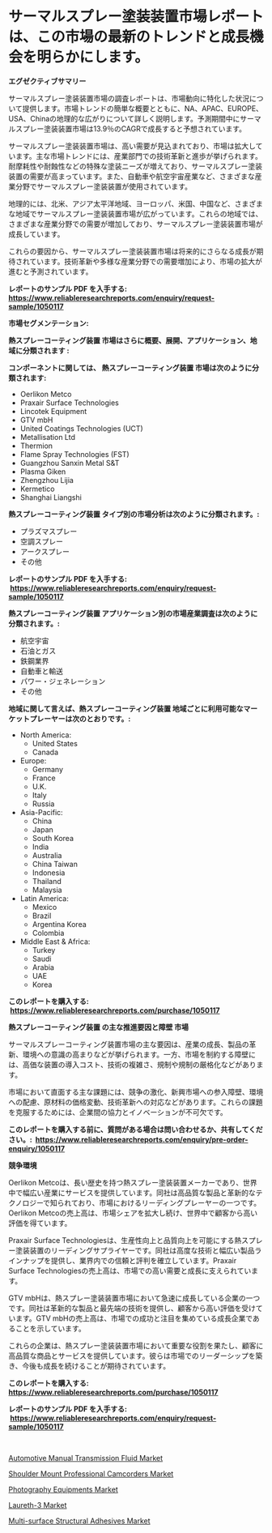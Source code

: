 <p><h1>サーマルスプレー塗装装置市場レポートは、この市場の最新のトレンドと成長機会を明らかにします。</h1></p><p><strong>エグゼクティブサマリー</strong></p>
<p><p>サーマルスプレー塗装装置市場の調査レポートは、市場動向に特化した状況について提供します。市場トレンドの簡単な概要とともに、NA、APAC、EUROPE、USA、Chinaの地理的な広がりについて詳しく説明します。予測期間中にサーマルスプレー塗装装置市場は13.9％のCAGRで成長すると予想されています。</p><p>サーマルスプレー塗装装置市場は、高い需要が見込まれており、市場は拡大しています。主な市場トレンドには、産業部門での技術革新と進歩が挙げられます。耐摩耗性や耐蝕性などの特殊な塗装ニーズが増えており、サーマルスプレー塗装装置の需要が高まっています。また、自動車や航空宇宙産業など、さまざまな産業分野でサーマルスプレー塗装装置が使用されています。</p><p>地理的には、北米、アジア太平洋地域、ヨーロッパ、米国、中国など、さまざまな地域でサーマルスプレー塗装装置市場が広がっています。これらの地域では、さまざまな産業分野での需要が増加しており、サーマルスプレー塗装装置市場が成長しています。</p><p>これらの要因から、サーマルスプレー塗装装置市場は将来的にさらなる成長が期待されています。技術革新や多様な産業分野での需要増加により、市場の拡大が進むと予測されています。</p></p>
<p><strong>レポートのサンプル PDF を入手する: <a href="https://www.reliableresearchreports.com/enquiry/request-sample/1050117">https://www.reliableresearchreports.com/enquiry/request-sample/1050117</a></strong></p>
<p><strong>市場セグメンテーション:</strong></p>
<p><strong> 熱スプレーコーティング装置 市場はさらに概要、展開、アプリケーション、地域に分類されます :</strong></p>
<p><strong>コンポーネントに関しては、 熱スプレーコーティング装置 市場は次のように分類されます: &nbsp;</strong></p>
<p><ul><li>Oerlikon Metco</li><li>Praxair Surface Technologies</li><li>Lincotek Equipment</li><li>GTV mbH</li><li>United Coatings Technologies (UCT)</li><li>Metallisation Ltd</li><li>Thermion</li><li>Flame Spray Technologies (FST)</li><li>Guangzhou Sanxin Metal S&T</li><li>Plasma Giken</li><li>Zhengzhou Lijia</li><li>Kermetico</li><li>Shanghai Liangshi</li></ul></p>
<p><strong> 熱スプレーコーティング装置 タイプ別の市場分析は次のように分類されます。:</strong></p>
<p><ul><li>プラズマスプレー</li><li>空調スプレー</li><li>アークスプレー</li><li>その他</li></ul></p>
<p><strong>レポートのサンプル PDF を入手する: &nbsp;<a href="https://www.reliableresearchreports.com/enquiry/request-sample/1050117">https://www.reliableresearchreports.com/enquiry/request-sample/1050117</a></strong></p>
<p><strong> 熱スプレーコーティング装置 アプリケーション別の市場産業調査は次のように分類されます。:</strong></p>
<p><ul><li>航空宇宙</li><li>石油とガス</li><li>鉄鋼業界</li><li>自動車と輸送</li><li>パワー・ジェネレーション</li><li>その他</li></ul></p>
<p><strong>地域に関して言えば、熱スプレーコーティング装置 地域ごとに利用可能なマーケットプレーヤーは次のとおりです。:</strong></p>
<p><ul>
    <li>
        North America:
        <ul>
            <li>United States</li>
            <li>Canada</li>
        </ul>
    </li>
    <li>
        Europe:
        <ul>
            <li>Germany</li>
            <li>France</li>
            <li>U.K.</li>
            <li>Italy</li>
            <li>Russia</li>
        </ul>
    </li>
    <li>
        Asia-Pacific:
        <ul>
            <li>China</li>
            <li>Japan</li>
            <li>South Korea</li>
            <li>India</li>
            <li>Australia</li>
            <li>China Taiwan</li>
            <li>Indonesia</li>
            <li>Thailand</li>
            <li>Malaysia</li>
        </ul>
    </li>
    <li>
        Latin America:
        <ul>
            <li>Mexico</li>
            <li>Brazil</li>
            <li>Argentina Korea</li>
            <li>Colombia</li>
        </ul>
    </li>
    <li>
        Middle East & Africa:
        <ul>
            <li>Turkey</li>
            <li>Saudi</li>
            <li>Arabia</li>
            <li>UAE</li>
            <li>Korea</li>
        </ul>
    </li>
    </ul></p>
<p><strong>このレポートを購入する: &nbsp;<a href="https://www.reliableresearchreports.com/purchase/1050117">https://www.reliableresearchreports.com/purchase/1050117</a></strong></p>
<p><strong>熱スプレーコーティング装置 の主な推進要因と障壁 市場</strong></p>
<p><p>サーマルスプレーコーティング装置市場の主な要因は、産業の成長、製品の革新、環境への意識の高まりなどが挙げられます。一方、市場を制約する障壁には、高価な装置の導入コスト、技術の複雑さ、規制や規制の厳格化などがあります。</p><p>市場において直面する主な課題には、競争の激化、新興市場への参入障壁、環境への配慮、原材料の価格変動、技術革新への対応などがあります。これらの課題を克服するためには、企業間の協力とイノベーションが不可欠です。</p></p>
<p><strong>このレポートを購入する前に、質問がある場合は問い合わせるか、共有してください。:&nbsp; <a href="https://www.reliableresearchreports.com/enquiry/pre-order-enquiry/1050117">https://www.reliableresearchreports.com/enquiry/pre-order-enquiry/1050117</a></strong></p>
<p><strong>競争環境</strong></p>
<p><p>Oerlikon Metcoは、長い歴史を持つ熱スプレー塗装装置メーカーであり、世界中で幅広い産業にサービスを提供しています。同社は高品質な製品と革新的なテクノロジーで知られており、市場におけるリーディングプレーヤーの一つです。Oerlikon Metcoの売上高は、市場シェアを拡大し続け、世界中で顧客から高い評価を得ています。</p><p>Praxair Surface Technologiesは、生産性向上と品質向上を可能にする熱スプレー塗装装置のリーディングサプライヤーです。同社は高度な技術と幅広い製品ラインナップを提供し、業界内での信頼と評判を確立しています。Praxair Surface Technologiesの売上高は、市場での高い需要と成長に支えられています。</p><p>GTV mbHは、熱スプレー塗装装置市場において急速に成長している企業の一つです。同社は革新的な製品と最先端の技術を提供し、顧客から高い評価を受けています。GTV mbHの売上高は、市場での成功と注目を集めている成長企業であることを示しています。</p><p>これらの企業は、熱スプレー塗装装置市場において重要な役割を果たし、顧客に高品質な商品とサービスを提供しています。彼らは市場でのリーダーシップを築き、今後も成長を続けることが期待されています。</p></p>
<p><strong>このレポートを購入する: &nbsp; <a href="https://www.reliableresearchreports.com/purchase/1050117">https://www.reliableresearchreports.com/purchase/1050117</a></strong></p>
<p><strong>レポートのサンプル PDF を入手する: &nbsp;<a href="https://www.reliableresearchreports.com/enquiry/request-sample/1050117">https://www.reliableresearchreports.com/enquiry/request-sample/1050117</a></strong><strong></strong></p>
<p>&nbsp;</p>
<p><p><a href="https://view.publitas.com/reportprime-1/automotive-manual-transmission-fluid-market-size-growth-outlook-from-2023-to-2030-projecting-at-markets-trends-analysis-by-application-regional-outlook-and-revenue/">Automotive Manual Transmission Fluid Market</a></p><p><a href="https://scarlet-rocket-c63.notion.site/Insights-into-Shoulder-Mount-Professional-Camcorders-Market-Size-Analysing-Market-Share-Trends-an-a38e28708a6a43ff8db8c59bd96103be">Shoulder Mount Professional Camcorders Market</a></p><p><a href="https://fearless-okapi-6c8.notion.site/Photography-Equipments-Market-Analysis-and-Market-Size-Global-Industry-Overview-Market-Segmentatio-2c7523b5392548968c4194f615725c48">Photography Equipments Market</a></p><p><a href="https://issuu.com/reportprime-2/docs/laureth-3-market-size-2030.pptx">Laureth-3 Market</a></p><p><a href="https://view.publitas.com/reportprime-1/multi-surface-structural-adhesives-market-size-furnishes-valuable-information-encompassing-market-share-market-trends-and-projections-spanning-from-2023-to-2030/">Multi-surface Structural Adhesives Market</a></p></p>